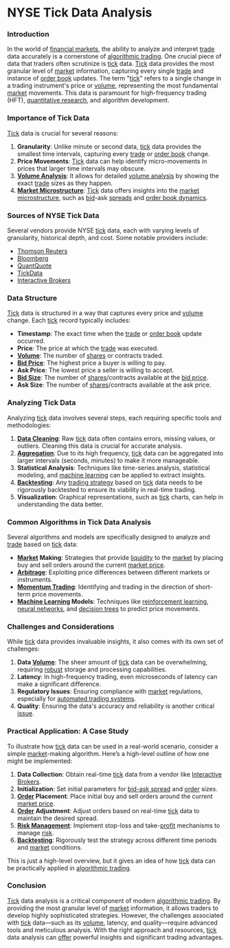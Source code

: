 # NYSE Tick Data Analysis

### Introduction

In the world of [financial markets](../f/financial_market.md), the ability to analyze and interpret [trade](../t/trade.md) data accurately is a cornerstone of [algorithmic trading](../a/algorithmic_trading.md). One crucial piece of data that traders often scrutinize is [tick](../t/tick.md) data. [Tick](../t/tick.md) data provides the most granular level of [market](../m/market.md) information, capturing every single [trade](../t/trade.md) and instance of [order book](../o/order_book.md) updates. The term "[tick](../t/tick.md)" refers to a single change in a trading instrument's price or [volume](../v/volume.md), representing the most fundamental [market](../m/market.md) movements. This data is paramount for high-frequency trading (HFT), [quantitative research](../q/quantitative_research.md), and algorithm development.

### Importance of Tick Data

[Tick](../t/tick.md) data is crucial for several reasons:

1. **Granularity**: Unlike minute or second data, [tick](../t/tick.md) data provides the smallest time intervals, capturing every [trade](../t/trade.md) or [order book](../o/order_book.md) change.
2. **Price Movements**: [Tick](../t/tick.md) data can help identify micro-movements in prices that larger time intervals may obscure.
3. **[Volume Analysis](../v/volume_analysis.md)**: It allows for detailed [volume analysis](../v/volume_analysis.md) by showing the exact [trade](../t/trade.md) sizes as they happen.
4. **[Market Microstructure](../m/market_microstructure.md)**: [Tick](../t/tick.md) data offers insights into the [market microstructure](../m/market_microstructure.md), such as [bid](../b/bid.md)-ask [spreads](../s/spreads.md) and [order book dynamics](../o/order_book_dynamics.md).

### Sources of NYSE Tick Data

Several vendors provide NYSE [tick](../t/tick.md) data, each with varying levels of granularity, historical depth, and cost. Some notable providers include:

- [Thomson Reuters](https://www.refinitiv.com/)
- [Bloomberg](https://www.bloomberg.com/)
- [QuantQuote](https://quantquote.com/)
- [TickData](https://tickdata.com/)
- [Interactive Brokers](https://www.interactivebrokers.com/)

### Data Structure

[Tick](../t/tick.md) data is structured in a way that captures every price and [volume](../v/volume.md) change. Each [tick](../t/tick.md) record typically includes:

- **Timestamp**: The exact time when the [trade](../t/trade.md) or [order book](../o/order_book.md) update occurred.
- **Price**: The price at which the [trade](../t/trade.md) was executed.
- **[Volume](../v/volume.md)**: The number of [shares](../s/shares.md) or contracts traded.
- **[Bid Price](../b/bid_price.md)**: The highest price a buyer is willing to pay.
- **Ask Price**: The lowest price a seller is willing to accept.
- **[Bid Size](../b/bid_size.md)**: The number of [shares](../s/shares.md)/contracts available at the [bid price](../b/bid_price.md).
- **Ask Size**: The number of [shares](../s/shares.md)/contracts available at the ask price.

### Analyzing Tick Data

Analyzing [tick](../t/tick.md) data involves several steps, each requiring specific tools and methodologies:

1. **[Data Cleaning](../d/data_cleaning.md)**: Raw [tick](../t/tick.md) data often contains errors, missing values, or outliers. Cleaning this data is crucial for accurate analysis.
2. **[Aggregation](../a/aggregation.md)**: Due to its high frequency, [tick](../t/tick.md) data can be aggregated into larger intervals (seconds, minutes) to make it more manageable.
3. **Statistical Analysis**: Techniques like time-series analysis, statistical modeling, and [machine learning](../m/machine_learning.md) can be applied to extract insights.
4. **[Backtesting](../b/backtesting.md)**: Any [trading strategy](../t/trading_strategy.md) based on [tick](../t/tick.md) data needs to be rigorously backtested to ensure its viability in real-time trading.
5. **Visualization**: Graphical representations, such as [tick](../t/tick.md) charts, can help in understanding the data better.

### Common Algorithms in Tick Data Analysis

Several algorithms and models are specifically designed to analyze and [trade](../t/trade.md) based on [tick](../t/tick.md) data:

- **[Market](../m/market.md) Making**: Strategies that provide [liquidity](../l/liquidity.md) to the [market](../m/market.md) by placing buy and sell orders around the current [market price](../m/market_price.md).
- **[Arbitrage](../a/arbitrage.md)**: Exploiting price differences between different markets or instruments.
- **[Momentum Trading](../m/momentum_trading.md)**: Identifying and trading in the direction of short-term price movements.
- **[Machine Learning](../m/machine_learning.md) Models**: Techniques like [reinforcement learning](../r/reinforcement_learning.md), [neural networks](../n/neural_networks_in_trading.md), and [decision trees](../d/decision_trees.md) to predict price movements.

### Challenges and Considerations

While [tick](../t/tick.md) data provides invaluable insights, it also comes with its own set of challenges:

1. **Data [Volume](../v/volume.md)**: The sheer amount of [tick](../t/tick.md) data can be overwhelming, requiring [robust](../r/robust.md) storage and processing capabilities.
2. **Latency**: In high-frequency trading, even microseconds of latency can make a significant difference.
3. **Regulatory Issues**: Ensuring compliance with [market](../m/market.md) regulations, especially for [automated trading systems](../a/automated_trading_systems.md).
4. **Quality**: Ensuring the data's accuracy and reliability is another critical [issue](../i/issue.md).

### Practical Application: A Case Study

To illustrate how [tick](../t/tick.md) data can be used in a real-world scenario, consider a simple [market](../m/market.md)-making algorithm. Here’s a high-level outline of how one might be implemented:

1. **Data Collection**: Obtain real-time [tick](../t/tick.md) data from a vendor like [Interactive Brokers](../i/interactive_brokers.md).
2. **Initialization**: Set initial parameters for [bid-ask spread](../b/bid-ask_spread.md) and [order](../o/order.md) sizes.
3. **[Order](../o/order.md) Placement**: Place initial buy and sell orders around the current [market price](../m/market_price.md).
4. **[Order](../o/order.md) Adjustment**: Adjust orders based on real-time [tick](../t/tick.md) data to maintain the desired spread.
5. **[Risk Management](../r/risk_management.md)**: Implement stop-loss and take-[profit](../p/profit.md) mechanisms to manage [risk](../r/risk.md).
6. **[Backtesting](../b/backtesting.md)**: Rigorously test the strategy across different time periods and [market](../m/market.md) conditions.

This is just a high-level overview, but it gives an idea of how [tick](../t/tick.md) data can be practically applied in [algorithmic trading](../a/algorithmic_trading.md).

### Conclusion

[Tick](../t/tick.md) data analysis is a critical component of modern [algorithmic trading](../a/algorithmic_trading.md). By providing the most granular level of [market](../m/market.md) information, it allows traders to develop highly sophisticated strategies. However, the challenges associated with [tick](../t/tick.md) data—such as its [volume](../v/volume.md), latency, and quality—require advanced tools and meticulous analysis. With the right approach and resources, [tick](../t/tick.md) data analysis can [offer](../o/offer.md) powerful insights and significant trading advantages.